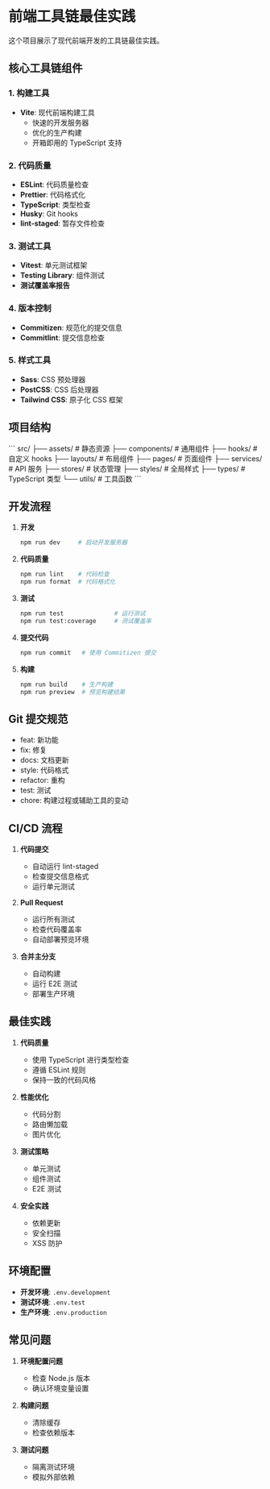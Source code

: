 # 前端工具链最佳实践

这个项目展示了现代前端开发的工具链最佳实践。

## 核心工具链组件

### 1. 构建工具
- **Vite**: 现代前端构建工具
  - 快速的开发服务器
  - 优化的生产构建
  - 开箱即用的 TypeScript 支持

### 2. 代码质量
- **ESLint**: 代码质量检查
- **Prettier**: 代码格式化
- **TypeScript**: 类型检查
- **Husky**: Git hooks
- **lint-staged**: 暂存文件检查

### 3. 测试工具
- **Vitest**: 单元测试框架
- **Testing Library**: 组件测试
- **测试覆盖率报告**

### 4. 版本控制
- **Commitizen**: 规范化的提交信息
- **Commitlint**: 提交信息检查

### 5. 样式工具
- **Sass**: CSS 预处理器
- **PostCSS**: CSS 后处理器
- **Tailwind CSS**: 原子化 CSS 框架

## 项目结构

\`\`\`
src/
├── assets/        # 静态资源
├── components/    # 通用组件
├── hooks/         # 自定义 hooks
├── layouts/       # 布局组件
├── pages/         # 页面组件
├── services/      # API 服务
├── stores/        # 状态管理
├── styles/        # 全局样式
├── types/         # TypeScript 类型
└── utils/         # 工具函数
\`\`\`

## 开发流程

1. **开发**
   ```bash
   npm run dev     # 启动开发服务器
   ```

2. **代码质量**
   ```bash
   npm run lint    # 代码检查
   npm run format  # 代码格式化
   ```

3. **测试**
   ```bash
   npm run test              # 运行测试
   npm run test:coverage     # 测试覆盖率
   ```

4. **提交代码**
   ```bash
   npm run commit   # 使用 Commitizen 提交
   ```

5. **构建**
   ```bash
   npm run build    # 生产构建
   npm run preview  # 预览构建结果
   ```

## Git 提交规范

- feat: 新功能
- fix: 修复
- docs: 文档更新
- style: 代码格式
- refactor: 重构
- test: 测试
- chore: 构建过程或辅助工具的变动

## CI/CD 流程

1. **代码提交**
   - 自动运行 lint-staged
   - 检查提交信息格式
   - 运行单元测试

2. **Pull Request**
   - 运行所有测试
   - 检查代码覆盖率
   - 自动部署预览环境

3. **合并主分支**
   - 自动构建
   - 运行 E2E 测试
   - 部署生产环境

## 最佳实践

1. **代码质量**
   - 使用 TypeScript 进行类型检查
   - 遵循 ESLint 规则
   - 保持一致的代码风格

2. **性能优化**
   - 代码分割
   - 路由懒加载
   - 图片优化

3. **测试策略**
   - 单元测试
   - 组件测试
   - E2E 测试

4. **安全实践**
   - 依赖更新
   - 安全扫描
   - XSS 防护

## 环境配置

- **开发环境**: `.env.development`
- **测试环境**: `.env.test`
- **生产环境**: `.env.production`

## 常见问题

1. **环境配置问题**
   - 检查 Node.js 版本
   - 确认环境变量设置

2. **构建问题**
   - 清除缓存
   - 检查依赖版本

3. **测试问题**
   - 隔离测试环境
   - 模拟外部依赖
